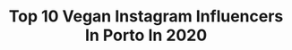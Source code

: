 ---
title: Top 10 Vegan Instagram Influencers In Porto In 2020
description: >-
  Find top vegan Instagram influencers in Porto in 2020. Most popular hashtags: #vegan #foodblogger #porto #portugal.
platform: Instagram
profiles:
  - username: "cozinhalternativa"
    fullname: >-
      Van Machado
    location: "Portugal"
    followers: 32789
    engagement: 311
    commentsToLikes: 0.017273
    id: ck6ub844b81a50j71zmt7s6tr
    verified: false
    hashtags: "#earth, #actionoverwords, #ethicsoverhabits, #mesmerized"
  - username: "ligiaclaroo"
    fullname: >-
      another day, just breathe
    location: "Portugal"
    followers: 6332
    engagement: 1270
    commentsToLikes: 0.122279
    id: ck5chcshoqj2v0i115jtnue4y
    verified: false
    hashtags: "#everytraveler, #agameofreflections, #thebamandboo, #sunset"
  - username: "thetolerantcook"
    fullname: >-
      Kristína Suchánková
    location: "Portugal"
    followers: 11752
    engagement: 989
    commentsToLikes: 0.115992
    id: ck15texg7hqu50i19oxcr63nh
    verified: false
    hashtags: "#tolerantnarestauracia, #thestoryofacake, #glutenfee, #summervibesonly"
  - username: "franciscafloress"
    fullname: >-
      Francisca Flores•Stylebythree
    location: "Portugal"
    followers: 52204
    engagement: 178
    commentsToLikes: 0.014306
    id: ck0vx7es2xioo0i195sr5sndo
    verified: false
    hashtags: "#vegan, #deco, #throwback, #stayawayfromthekitchen"
  - username: "nour.livia"
    fullname: >-
      Nour Livia
    location: "Portugal"
    followers: 22522
    engagement: 379
    commentsToLikes: 0.048590
    id: ck55pxkgebllf0i11njkvzarr
    verified: false
    hashtags: "#veganuary"
  - username: "alhofrances"
    fullname: >-
      Nuno Mota
    location: "Portugal"
    followers: 33934
    engagement: 275
    commentsToLikes: 0.139032
    id: ck0w422zrwf3k0i19fjhtak72
    verified: false
    hashtags: "#fermentofermipan, #damnvegandoughnuts, #youguysrock, #bolodeabacaxi"
  - username: "camilaganon"
    fullname: >-
      C A M I L A   G A N O N
    location: "Portugal"
    followers: 36946
    engagement: 205
    commentsToLikes: 0.051571
    id: ck0u1cgliwk4l0i19s0bpg77p
    verified: false
    hashtags: "#vegangirlsdoitbetter, #plantbased, #vegan, #coronavirus"
  - username: "valeriagorelova"
    fullname: >-
      Нутрициолог & Welness Coach
    location: "Portugal"
    followers: 3470
    engagement: 2000
    commentsToLikes: 0.076515
    id: ck8taon7qsin70j78d954h1j7
    verified: false
    hashtags: ""
  - username: "cozinhalternativa"
    fullname: >-
      Van Machado
    location: "Portugal"
    followers: 32789
    engagement: 311
    commentsToLikes: 0.017273
    id: ck6ub844b81a50j71zmt7s6tr
    verified: false
    hashtags: "#earth, #actionoverwords, #ethicsoverhabits, #mesmerized"
  - username: "thewiildgypsy"
    fullname: >-
      𓆙 𓂀 ✧ तितली ✧𓆣𓆃
    location: "Portugal"
    followers: 20046
    engagement: 491
    commentsToLikes: 0.009253
    id: ck5hfpd0yymsb0i11t135g9hi
    verified: false
    hashtags: "#tattoo, #red, #rose, #ocean"
---